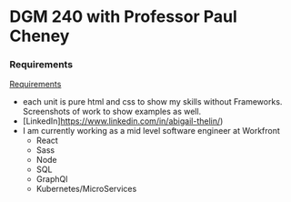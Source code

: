 # DGM 240 with Professor Paul Cheney

### Requirements

[Requirements](http://drpaulcheney.com/dgm2740.php)

* each unit is pure html and css to show my skills without Frameworks. Screenshots of work to show examples as well.
* [LinkedIn]https://www.linkedin.com/in/abigail-thelin/)
* I am currently working as a mid level software engineer at Workfront
    * React
    * Sass
    * Node
    * SQL
    * GraphQl
    * Kubernetes/MicroServices
